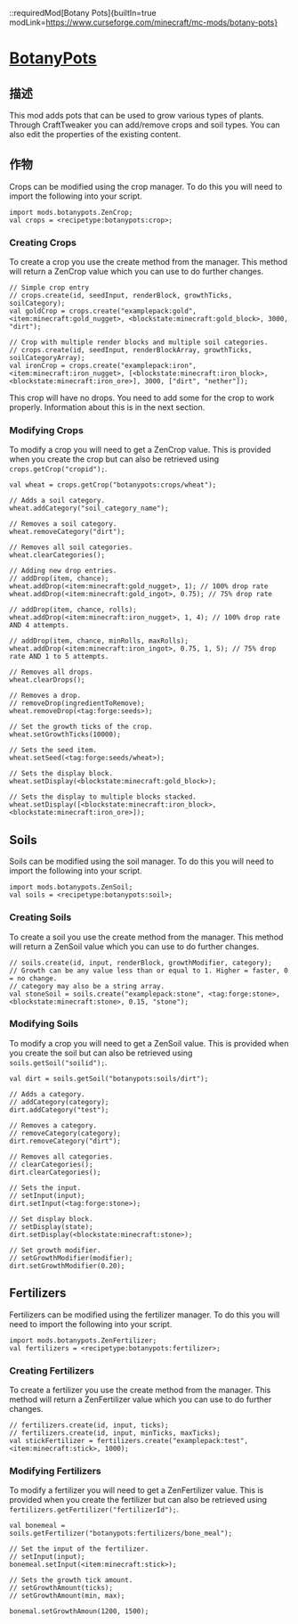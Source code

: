 ::requiredMod[Botany Pots]{builtIn=true modLink=https://www.curseforge.com/minecraft/mc-mods/botany-pots}

# [BotanyPots](https://www.curseforge.com/minecraft/mc-mods/botany-pots)

## 描述
This mod adds pots that can be used to grow various types of plants. Through CraftTweaker you can add/remove crops and soil types. You can also edit the properties of the existing content.

## 作物
Crops can be modified using the crop manager. To do this you will need to import the following into your script.

```zenscript
import mods.botanypots.ZenCrop;
val crops = <recipetype:botanypots:crop>;
```

### Creating Crops
To create a crop you use the create method from the manager. This method will return a ZenCrop value which you can use to do further changes.

```zenscript
// Simple crop entry
// crops.create(id, seedInput, renderBlock, growthTicks, soilCategory);
val goldCrop = crops.create("examplepack:gold", <item:minecraft:gold_nugget>, <blockstate:minecraft:gold_block>, 3000, "dirt");

// Crop with multiple render blocks and multiple soil categories.
// crops.create(id, seedInput, renderBlockArray, growthTicks, soilCategoryArray);
val ironCrop = crops.create("examplepack:iron", <item:minecraft:iron_nugget>, [<blockstate:minecraft:iron_block>, <blockstate:minecraft:iron_ore>], 3000, ["dirt", "nether"]);
```

This crop will have no drops. You need to add some for the crop to work properly. Information about this is in the next section.

### Modifying Crops
To modify a crop you will need to get a ZenCrop value. This is provided when you create the crop but can also be retrieved using `crops.getCrop("cropid");`.

```zenscript
val wheat = crops.getCrop("botanypots:crops/wheat");

// Adds a soil category.
wheat.addCategory("soil_category_name");

// Removes a soil category.
wheat.removeCategory("dirt");

// Removes all soil categories.
wheat.clearCategories();

// Adding new drop entries.
// addDrop(item, chance);
wheat.addDrop(<item:minecraft:gold_nugget>, 1); // 100% drop rate
wheat.addDrop(<item:minecraft:gold_ingot>, 0.75); // 75% drop rate

// addDrop(item, chance, rolls);
wheat.addDrop(<item:minecraft:iron_nugget>, 1, 4); // 100% drop rate AND 4 attempts.

// addDrop(item, chance, minRolls, maxRolls);
wheat.addDrop(<item:minecraft:iron_ingot>, 0.75, 1, 5); // 75% drop rate AND 1 to 5 attempts.

// Removes all drops.
wheat.clearDrops();

// Removes a drop.
// removeDrop(ingredientToRemove);
wheat.removeDrop(<tag:forge:seeds>);

// Set the growth ticks of the crop.
wheat.setGrowthTicks(10000);

// Sets the seed item.
wheat.setSeed(<tag:forge:seeds/wheat>);

// Sets the display block.
wheat.setDisplay(<blockstate:minecraft:gold_block>);

// Sets the display to multiple blocks stacked.
wheat.setDisplay([<blockstate:minecraft:iron_block>, <blockstate:minecraft:iron_ore>]);
```

## Soils
Soils can be modified using the soil manager. To do this you will need to import the following into your script.

```zenscript
import mods.botanypots.ZenSoil;
val soils = <recipetype:botanypots:soil>;
```

### Creating Soils
To create a soil you use the create method from the manager. This method will return a ZenSoil value which you can use to do further changes.

```zenscript
// soils.create(id, input, renderBlock, growthModifier, category);
// Growth can be any value less than or equal to 1. Higher = faster, 0 = no change.
// category may also be a string array.
val stoneSoil = soils.create("examplepack:stone", <tag:forge:stone>, <blockstate:minecraft:stone>, 0.15, "stone");
```

### Modifying Soils
To modify a crop you will need to get a ZenSoil value. This is provided when you create the soil but can also be retrieved using `soils.getSoil("soilid");`.

```zenscript
val dirt = soils.getSoil("botanypots:soils/dirt");

// Adds a category.
// addCategory(category);
dirt.addCategory("test");

// Removes a category.
// removeCategory(category);
dirt.removeCategory("dirt");

// Removes all categories.
// clearCategories();
dirt.clearCategories();

// Sets the input.
// setInput(input);
dirt.setInput(<tag:forge:stone>);

// Set display block.
// setDisplay(state);
dirt.setDisplay(<blockstate:minecraft:stone>);

// Set growth modifier.
// setGrowthModifier(modifier);
dirt.setGrowthModifier(0.20);
```

## Fertilizers
Fertilizers can be modified using the fertilizer manager. To do this you will need to import the following into your script.

```zenscript
import mods.botanypots.ZenFertilizer;
val fertilizers = <recipetype:botanypots:fertilizer>;
```

### Creating Fertilizers
To create a fertilizer you use the create method from the manager. This method will return a ZenFertilizer value which you can use to do further changes.

```zenscript
// fertilizers.create(id, input, ticks);
// fertilizers.create(id, input, minTicks, maxTicks);
val stickFertilizer = fertilizers.create("examplepack:test", <item:minecraft:stick>, 1000);
```

### Modifying Fertilizers
To modify a fertilizer you will need to get a ZenFertilizer value. This is provided when you create the fertilizer but can also be retrieved using `fertilizers.getFertilizer("fertilizerId");`.

```zenscript
val bonemeal = soils.getFertilizer("botanypots:fertilizers/bone_meal");

// Set the input of the fertilizer.
// setInput(input);
bonemeal.setInput(<item:minecraft:stick>);

// Sets the growth tick amount.
// setGrowthAmount(ticks);
// setGrowthAmount(min, max);

bonemal.setGrowthAmoun(1200, 1500);
```
